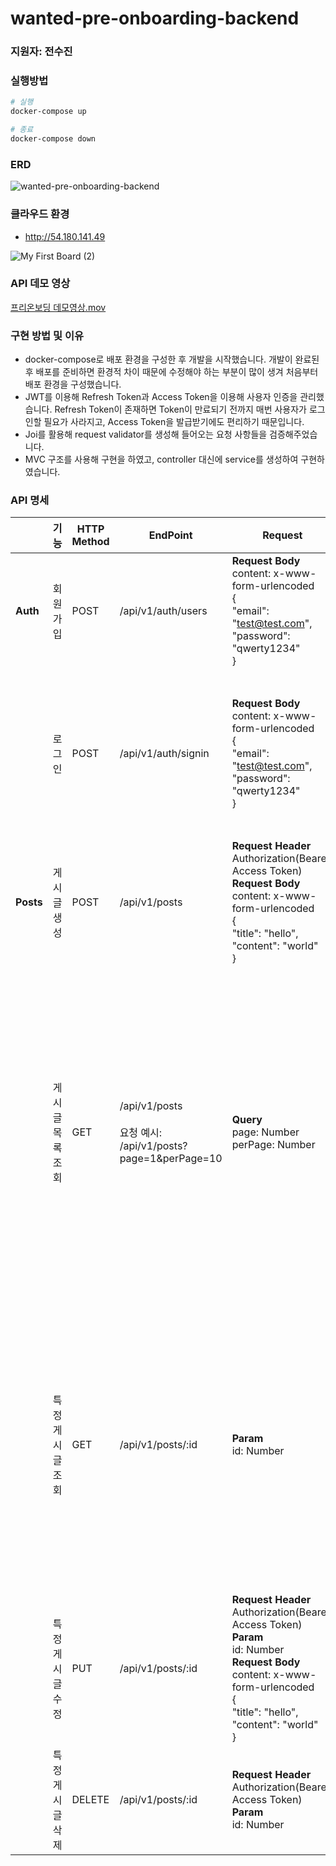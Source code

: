 # wanted-pre-onboarding-backend

### 지원자: 전수진

### 실행방법

```bash
# 실행
docker-compose up

# 종료
docker-compose down
```

### ERD

![wanted-pre-onboarding-backend](https://github.com/mackerel-10/wanted-pre-onboarding-backend/assets/67633810/ed98da13-3033-477a-b12f-4ce3e9025d3d)

### 클라우드 환경

- http://54.180.141.49

![My First Board (2)](https://github.com/mackerel-10/wanted-pre-onboarding-backend/assets/67633810/c04c2950-056e-4638-8c03-a4d20e6fa7b2)

### API 데모 영상

[프리온보딩 데모영상.mov](https://drive.google.com/file/d/14bwhAW-Pw6OPY9DA0B6ycO05_Vz1f2_L/view?usp=sharing)

### 구현 방법 및 이유

- docker-compose로 배포 환경을 구성한 후 개발을 시작했습니다. 개발이 완료된 후 배포를 준비하면 환경적 차이 때문에 수정해야 하는 부분이 많이 생겨 처음부터 배포 환경을 구성했습니다.
- JWT를 이용해 Refresh Token과 Access Token을 이용해 사용자 인증을 관리했습니다. Refresh Token이 존재하면 Token이 만료되기 전까지 매번 사용자가 로그인할 필요가 사라지고, Access Token을 발급받기에도 편리하기 때문입니다.
- Joi를 활용해 request validator를 생성해 들어오는 요청 사항들을 검증해주었습니다.
- MVC 구조를 사용해 구현을 하였고, controller 대신에 service를 생성하여 구현하였습니다.

### API 명세

|           | 기능        | HTTP Method | EndPoint                                                     | Request                                                      | Response                                                     |
|-----------|-----------|-------------|--------------------------------------------------------------|--------------------------------------------------------------|--------------------------------------------------------------|
| **Auth**  | 회원가입      | POST        | /api/v1/auth/users                                           | **Request Body**<br>content: x-www-form-urlencoded<br>{<br>	"email": "test@test.com",<br>	"password": "qwerty1234"<br>} | - 200: 회원가입 했습니다.<br>- 400: 사용자가 있습니다.                       |
|           | 로그인       | POST        | /api/v1/auth/signin                                          | **Request Body**<br>content: x-www-form-urlencoded<br>{<br>	"email": "test@test.com",<br>	"password": "qwerty1234"<br>} | - 200: 로그인 했습니다.<br>Header: <br>X-Refresh-Token(Bearer, Refresh Token), Authorization(Bearer, Access Token)<br>- 400: 잘못된 비밀번호입니다.<br>- 404: 사용자가 없습니다. |
| **Posts** | 게시글 생성    | POST        | /api/v1/posts                                                | **Request Header**<br>Authorization(Bearer, Access Token)<br>**Request Body**<br>content: x-www-form-urlencoded<br>{<br>	"title": "hello",<br>	"content": "world"<br>} | - 201: 게시글이 작성됐습니다.                                          |
|           | 게시글 목록 조회 | GET         | /api/v1/posts<br><br>요청 예시: /api/v1/posts?page=1&perPage=10<br> | **Query**<br>page: Number<br>perPage: Number<br>             | - 200: 게시글 목록을 불러왔습니다.<br>Response Body<br>{<br>	"message": "게시글 목록을 불러왔습니다.",<br>	"data":  {<br>		"postList": [<br>			{<br>                                "id": 1,<br>		                "author_id": 1,<br>               			 "title": "hello",<br>		                "content": "world",<br>        			        "created_at": "2023-08-06T13:40:40.000Z",<br>		                "updated_at": "2023-08-06T13:40:40.000Z"<br>			}<br>		]<br>         },<br>}<br>- 404: 게시글이 없습니다. |
|           | 특정 게시글 조회 | GET         | /api/v1/posts/:id                                            | **Param**<br>id: Number                                      | - 200: 게시글을 불러왔습니다.<br>{<br>	"message": "게시글 목록을 불러왔습니다.",<br>	"data":  {<br>		"post":  {<br>                                	"id": 1,<br>		                "author_id": 1,<br>               			 "title": "hello",<br>		                "content": "world",<br>        			        "created_at": "2023-08-06T13:40:40.000Z",<br>		                "updated_at": "2023-08-06T13:40:40.000Z"<br>		}<br>         },<br>}<br>- 404: 게시글이 없습니다. |
|           | 특정 게시글 수정 | PUT         | /api/v1/posts/:id                                            | **Request Header**<br>Authorization(Bearer, Access Token)<br>**Param**<br>id: Number<br>**Request Body**<br>content: x-www-form-urlencoded<br>{<br>	"title": "hello",<br>	"content": "world"<br>} | - 200: 게시글을 수정했습니다.<br>- 404: 게시글을 수정할 수 없습니다.               |
|           | 특정 게시글 삭제 | DELETE      | /api/v1/posts/:id                                            | **Request Header**<br>Authorization(Bearer, Access Token)<br>**Param**<br>id: Number | - 200: 게시글을 삭제했습니다.<br>- 404: 게시글을 삭제할 수 없습니다.               |
